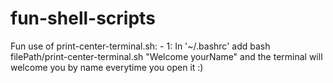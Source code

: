 # fun-shell-scripts

Fun use of print-center-terminal.sh:
	- 1:
		In '~/.bashrc' add
			bash filePath/print-center-terminal.sh "Welcome yourName"
		and the terminal will welcome you by name everytime you open it :)
